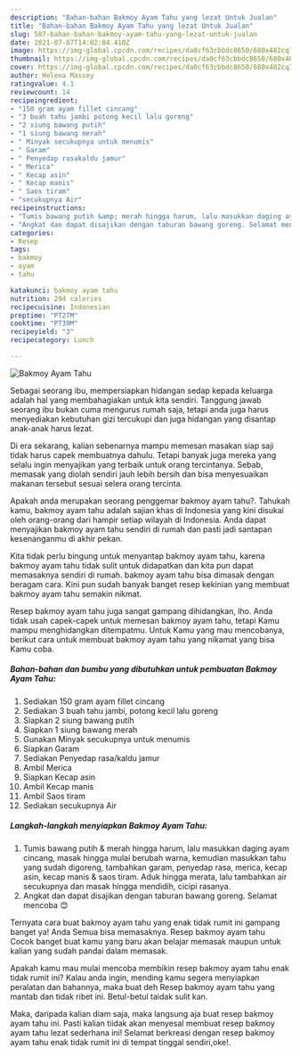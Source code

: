 ```yaml
---
description: "Bahan-bahan Bakmoy Ayam Tahu yang lezat Untuk Jualan"
title: "Bahan-bahan Bakmoy Ayam Tahu yang lezat Untuk Jualan"
slug: 587-bahan-bahan-bakmoy-ayam-tahu-yang-lezat-untuk-jualan
date: 2021-07-07T14:02:04.410Z
image: https://img-global.cpcdn.com/recipes/da0cf63cbbdc8650/680x482cq70/bakmoy-ayam-tahu-foto-resep-utama.jpg
thumbnail: https://img-global.cpcdn.com/recipes/da0cf63cbbdc8650/680x482cq70/bakmoy-ayam-tahu-foto-resep-utama.jpg
cover: https://img-global.cpcdn.com/recipes/da0cf63cbbdc8650/680x482cq70/bakmoy-ayam-tahu-foto-resep-utama.jpg
author: Helena Massey
ratingvalue: 4.1
reviewcount: 14
recipeingredient:
- "150 gram ayam fillet cincang"
- "3 buah tahu jambi potong kecil lalu goreng"
- "2 siung bawang putih"
- "1 siung bawang merah"
- " Minyak secukupnya untuk menumis"
- " Garam"
- " Penyedap rasakaldu jamur"
- " Merica"
- " Kecap asin"
- " Kecap manis"
- " Saos tiram"
- "secukupnya Air"
recipeinstructions:
- "Tumis bawang putih &amp; merah hingga harum, lalu masukkan daging ayam cincang, masak hingga mulai berubah warna, kemudian masukkan tahu yang sudah digoreng, tambahkan garam, penyedap rasa, merica, kecap asin, kecap manis &amp; saos tiram. Aduk hingga merata, lalu tambahkan air secukupnya dan masak hingga mendidih, cicipi rasanya."
- "Angkat dan dapat disajikan dengan taburan bawang goreng. Selamat mencoba 😊"
categories:
- Resep
tags:
- bakmoy
- ayam
- tahu

katakunci: bakmoy ayam tahu 
nutrition: 294 calories
recipecuisine: Indonesian
preptime: "PT27M"
cooktime: "PT39M"
recipeyield: "3"
recipecategory: Lunch

---
```



![Bakmoy Ayam Tahu](https://img-global.cpcdn.com/recipes/da0cf63cbbdc8650/680x482cq70/bakmoy-ayam-tahu-foto-resep-utama.jpg)

Sebagai seorang ibu, mempersiapkan hidangan sedap kepada keluarga adalah hal yang membahagiakan untuk kita sendiri. Tanggung jawab seorang ibu bukan cuma mengurus rumah saja, tetapi anda juga harus menyediakan kebutuhan gizi tercukupi dan juga hidangan yang disantap anak-anak harus lezat.

Di era  sekarang, kalian sebenarnya mampu memesan masakan siap saji tidak harus capek membuatnya dahulu. Tetapi banyak juga mereka yang selalu ingin menyajikan yang terbaik untuk orang tercintanya. Sebab, memasak yang diolah sendiri jauh lebih bersih dan bisa menyesuaikan makanan tersebut sesuai selera orang tercinta. 



Apakah anda merupakan seorang penggemar bakmoy ayam tahu?. Tahukah kamu, bakmoy ayam tahu adalah sajian khas di Indonesia yang kini disukai oleh orang-orang dari hampir setiap wilayah di Indonesia. Anda dapat menyajikan bakmoy ayam tahu sendiri di rumah dan pasti jadi santapan kesenanganmu di akhir pekan.

Kita tidak perlu bingung untuk menyantap bakmoy ayam tahu, karena bakmoy ayam tahu tidak sulit untuk didapatkan dan kita pun dapat memasaknya sendiri di rumah. bakmoy ayam tahu bisa dimasak dengan beragam cara. Kini pun sudah banyak banget resep kekinian yang membuat bakmoy ayam tahu semakin nikmat.

Resep bakmoy ayam tahu juga sangat gampang dihidangkan, lho. Anda tidak usah capek-capek untuk memesan bakmoy ayam tahu, tetapi Kamu mampu menghidangkan ditempatmu. Untuk Kamu yang mau mencobanya, berikut cara untuk membuat bakmoy ayam tahu yang nikamat yang bisa Kamu coba.

<!--inarticleads1-->

##### Bahan-bahan dan bumbu yang dibutuhkan untuk pembuatan Bakmoy Ayam Tahu:

1. Sediakan 150 gram ayam fillet cincang
1. Sediakan 3 buah tahu jambi, potong kecil lalu goreng
1. Siapkan 2 siung bawang putih
1. Siapkan 1 siung bawang merah
1. Gunakan  Minyak secukupnya untuk menumis
1. Siapkan  Garam
1. Sediakan  Penyedap rasa/kaldu jamur
1. Ambil  Merica
1. Siapkan  Kecap asin
1. Ambil  Kecap manis
1. Ambil  Saos tiram
1. Sediakan secukupnya Air




<!--inarticleads2-->

##### Langkah-langkah menyiapkan Bakmoy Ayam Tahu:

1. Tumis bawang putih &amp; merah hingga harum, lalu masukkan daging ayam cincang, masak hingga mulai berubah warna, kemudian masukkan tahu yang sudah digoreng, tambahkan garam, penyedap rasa, merica, kecap asin, kecap manis &amp; saos tiram. Aduk hingga merata, lalu tambahkan air secukupnya dan masak hingga mendidih, cicipi rasanya.
1. Angkat dan dapat disajikan dengan taburan bawang goreng. Selamat mencoba 😊




Ternyata cara buat bakmoy ayam tahu yang enak tidak rumit ini gampang banget ya! Anda Semua bisa memasaknya. Resep bakmoy ayam tahu Cocok banget buat kamu yang baru akan belajar memasak maupun untuk kalian yang sudah pandai dalam memasak.

Apakah kamu mau mulai mencoba membikin resep bakmoy ayam tahu enak tidak rumit ini? Kalau anda ingin, mending kamu segera menyiapkan peralatan dan bahannya, maka buat deh Resep bakmoy ayam tahu yang mantab dan tidak ribet ini. Betul-betul taidak sulit kan. 

Maka, daripada kalian diam saja, maka langsung aja buat resep bakmoy ayam tahu ini. Pasti kalian tiidak akan menyesal membuat resep bakmoy ayam tahu lezat sederhana ini! Selamat berkreasi dengan resep bakmoy ayam tahu enak tidak rumit ini di tempat tinggal sendiri,oke!.

